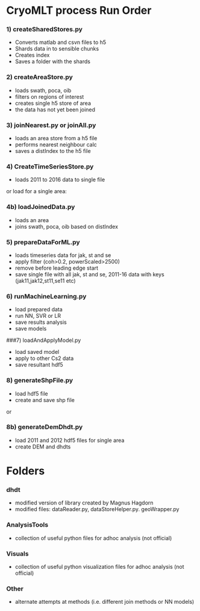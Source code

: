 # CryoMLT process Run Order

### 1) createSharedStores.py
- Converts matlab and csvn files to h5
- Shards data in to sensible chunks
- Creates index
- Saves a folder with the shards

### 2) createAreaStore.py
- loads swath, poca, oib
- filters on regions of interest
- creates single h5 store of area
- the data has not yet been joined

### 3) joinNearest.py or joinAll.py
- loads an area store from a h5 file
- performs nearest neighbour calc
- saves a distIndex to the h5 file

### 4) CreateTimeSeriesStore.py
- loads 2011 to 2016 data to single file

or load for a single area:
### 4b) loadJoinedData.py
- loads an area
- joins swath, poca, oib based on distIndex

### 5) prepareDataForML.py
- loads timeseries data for jak, st and se
- apply filter (coh>0.2, powerScaled>2500)
- remove before leading edge start
- save single file with all jak, st and se, 2011-16 data with keys (jak11,jak12,st11,se11 etc)

### 6) runMachineLearning.py
- load prepared data
- run NN, SVR or LR
- save results analysis
- save models

###7) loadAndApplyModel.py
- load saved model
- apply to other Cs2 data
- save resultant hdf5

### 8) generateShpFile.py
- load hdf5 file
- create and save shp file

or
### 8b) generateDemDhdt.py
- load 2011 and 2012 hdf5 files for single area
- create DEM and dhdts


# Folders

### dhdt
- modified version of library created by Magnus Hagdorn
- modified files: dataReader.py, dataStoreHelper.py. geoWrapper.py

### AnalysisTools
- collection of useful python files for adhoc analysis (not official)

### Visuals
- collection of useful python visualization files for adhoc analysis (not official)

### Other
- alternate attempts at methods (i.e. different join methods or NN models)





